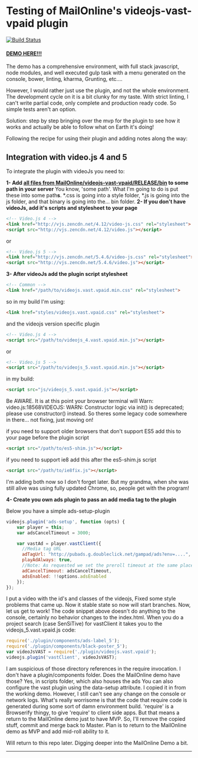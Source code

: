 # Testing of MailOnline's videojs-vast-vpaid plugin
[![Build Status](https://travis-ci.org/MailOnline/videojs-vast-vpaid.svg?branch=master)](https://travis-ci.org/MailOnline/videojs-vast-vpaid)
#### [DEMO HERE!!!](http://mailonline.github.io/videojs-vast-vpaid)
                       
The demo has a comprehensive environment, with full stack javascript, node modules, and well executed gulp task with a menu generated on the console, bower, linting, kharma, Grunting, etc....

However, I would rather just use the plugin, and not the whole environment.  The development cycle on it is a bit clunky for my taste.  With strict linting, I can't write partial code, only complete and production ready code.  So simple tests aren't an option.  

Solution: step by step bringing over the mvp for the plugin to see how it works and actually be able to follow what on Earth it's doing!

Following the recipe for using their plugin and adding notes along the way:

## Integration with video.js 4 and 5
To integrate the plugin with videoJs you need to:

**1- Add [all files from MailOnline/videojs-vast-vpaid/RELEASE/bin](https://github.com/MailOnline/videojs-vast-vpaid/tree/RELEASE/bin) to some path in your server**
You know, 'some path'.  What I'm going to do is put these into some path**s**.  *.css is going into a style folder, *.js is going into the js folder, and that binary is going into the... bin folder.
**2- If you don't have videoJs, add it's scripts and stylesheet to your page**
```html
<!-- Video.js 4 -->
<link href="http://vjs.zencdn.net/4.12/video-js.css" rel="stylesheet">
<script src="http://vjs.zencdn.net/4.12/video.js"></script>
```
or
```html
<!-- Video.js 5 -->
<link href="http://vjs.zencdn.net/5.4.6/video-js.css" rel="stylesheet">
<script src="http://vjs.zencdn.net/5.4.6/video.js"></script>
```

**3- After videoJs add the plugin script stylesheet**
```html
<!-- Common -->
<link href="/path/to/videojs.vast.vpaid.min.css" rel="stylesheet">
```
so in my build I'm using:
```html
<link href="styles/videojs.vast.vpaid.css" rel="stylesheet">
```

and the videojs version specific plugin
```html
<!-- Video.js 4 -->
<script src="/path/to/videojs_4.vast.vpaid.min.js"></script>
```
or
```html
<!-- Video.js 5 -->
<script src="/path/to/videojs_5.vast.vpaid.min.js"></script>
```
in my build:
```html
<script src="js/videojs_5.vast.vpaid.js"></script>
```
Be AWARE.  It is at this point your browser terminal will Warn:
video.js:18568VIDEOJS: WARN: Constructor logic via init() is deprecated; please use constructor() instead.  So theres some legacy code somewhere in there... not fixing, just moving on!

if you need to support older browsers that don't support ES5 add this to your page before the plugin script
```html
<script src="/path/to/es5-shim.js"></script>
```
if you need to support ie8 add this after the es5-shim.js script
```html
<script src="/path/to/ie8fix.js"></script>
```
I'm adding both now so I don't forget later.  But my grandma, when she was still alive was using fully updated Chrome, so, people get with the program!

**4- Create you own ads plugin to pass an add media tag to the plugin**

Below you have a simple ads-setup-plugin

```javascript
videojs.plugin('ads-setup', function (opts) {
    var player = this;
    var adsCancelTimeout = 3000;

    var vastAd = player.vastClient({
      //Media tag URL
      adTagUrl: "http://pubads.g.doubleclick.net/gampad/ads?env=....",
      playAdAlways: true,
      //Note: As requested we set the preroll timeout at the same place than the adsCancelTimeout
      adCancelTimeout: adsCancelTimeout,
      adsEnabled: !!options.adsEnabled
    });
});
```
I put a video with the id's and classes of the videojs, Fixed some style problems that came up.  Now it stable state so now will start branches.
Now, let us get to work!
The code snippet above doesn't do anything to the console, certainly no behavior changes to the index.html.
When you do a project search (case SenSiTive) for vastClient it takes you to the videojs_5.vast.vpaid.js code:

```javascript
require('./plugin/components/ads-label_5');
require('./plugin/components/black-poster_5');
var videoJsVAST = require('./plugin/videojs.vast.vpaid');
videojs.plugin('vastClient', videoJsVAST);
```
I am suspicious of those directory references in the require invocation.  I don't have a plugin/components folder.  Does the MailOnline demo have those? Yes, in scripts folder, which also houses the ads
You can also configure the vast plugin using the data-setup attribute.  I copied it in from the working demo.  However, I still can't see any change on the console or network logs.  What's really worrisome is that the code that require code is generated during some sort of damn environment build.  'require' is a Browserify thingy, to give 'require' to client side apps.
But that means a return to the MailOnline demo just to have MVP.  So, I'll remove the copied stuff, commit and merge back to Master.
Plan is to return to the MailOnline demo as MVP and add mid-roll ability to it.  

Will return to this repo later.  Digging deeper into the MailOnline Demo a bit.

---